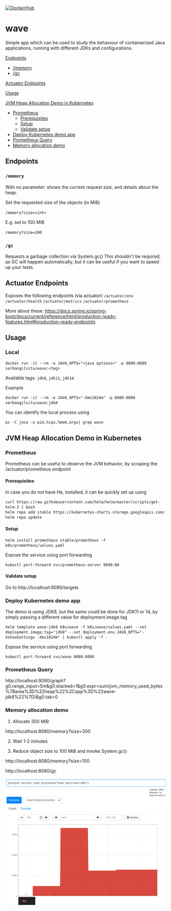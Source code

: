 [![DockerHub](https://img.shields.io/badge/Dockerhub-serbangilvitu%2Fwave-orange.svg)](https://hub.docker.com/r/serbangilvitu/wave)
# wave
Simple app which can be used to study the behaviour of containerized Java applications, running with different JDKs and configurations. 

[Endpoints](https://github.com/serbangilvitu/wave#endpoints)
* [/memory](https://github.com/serbangilvitu/wave/blob/master/README.md#memory)
* [/gc](https://github.com/serbangilvitu/wave/blob/master/README.md#gc)

[Actuator Endpoints](https://github.com/serbangilvitu/wave#actuator-endpoints)

[Usage](https://github.com/serbangilvitu/wave/blob/master/README.md#usage)

[JVM Heap Allocation Demo in Kubernetes](https://github.com/serbangilvitu/wave/blob/master/README.md#jvm-heap-allocation-demo-in-kubernetes)
* [Prometheus](https://github.com/serbangilvitu/wave/blob/master/README.md#prometheus)
  * [Prerequisites](https://github.com/serbangilvitu/wave/blob/master/README.md#prerequisites)
  * [Setup](https://github.com/serbangilvitu/wave/blob/master/README.md#setup)
  * [Validate setup](https://github.com/serbangilvitu/wave/blob/master/README.md#validate-setup)
* [Deploy Kubernetes demo app](https://github.com/serbangilvitu/wave/blob/master/README.md#deploy-kubernetes-demo-app)
* [Prometheus Query](https://github.com/serbangilvitu/wave/blob/master/README.md#prometheus-query)
* [Memory allocation demo](https://github.com/serbangilvitu/wave/blob/master/README.md#memory-allocation-demo)



## Endpoints
### `/memory`

With no parameter: shows the current request size, and details about the heap.

Set the requested size of the objects (in MiB)

`/memory?size=<int>`

E.g. set to 100 MiB

`/memory?size=100`


### `/gc`

Requests a garbage collection via System.gc()
This shouldn't be required, as GC will happen automatically, but it can be useful if you want to speed up your tests.

## Actuator Endpoints
Exposes the following endpoints (via actuator)
`/actuator/env` `/actuator/health` `/actuator/metrics` `/actuator/prometheus`

More about these:
https://docs.spring.io/spring-boot/docs/current/reference/html/production-ready-features.html#production-ready-endpoints

## Usage
### Local
```
docker run -it --rm -e JAVA_OPTS="<java options>" -p 8080:8080 serbangilvitu/wave:<tag>
```
Available tags: `jdk8`, `jdk11`, `jdk14`

Example
```
docker run -it --rm -e JAVA_OPTS="-Xmx1024m" -p 8080:8080 serbangilvitu/wave:jdk8
```

You can identify the local process using
```
ps -C java -o pid,%cpu,%mem,args| grep wave
```

## JVM Heap Allocation Demo in Kubernetes

### Prometheus
Prometheus can be useful to observe the JVM behavior, by scraping the /actuator/prometheus endpoint

#### Prerequisites
In case you do not have He, installed, it can be quickly set up using
```
curl https://raw.githubusercontent.com/helm/helm/master/scripts/get-helm-3 | bash
helm repo add stable https://kubernetes-charts.storage.googleapis.com/
helm repo update
```
#### Setup
```
helm install prometheus stable/prometheus -f k8s/prometheus/values.yaml
```

Expose the service using port forwarding
```
kubectl port-forward svc/prometheus-server 9090:80
```

#### Validate setup
Go to http://localhost:9090/targets

### Deploy Kubernetes demo app
The demo is using JDK8, but the same could be done for JDK11 or 14, by simply passing a different value for deployment.image.tag
```
helm template wave-jdk8 k8s/wave -f k8s/wave/values.yaml --set deployment.image.tag="jdk8" --set deployment.env.JAVA_OPTS="-XshowSettings -Xmx1024m" | kubectl apply -f -
```

Expose the service using port forwarding
```
kubectl port-forward svc/wave 8080:8080
```


### Prometheus Query
http://localhost:9090/graph?g0.range_input=5m&g0.stacked=1&g0.expr=sum(jvm_memory_used_bytes%7Barea%3D%22heap%22%2Capp%3D%22wave-jdk8%22%7D)&g0.tab=0

### Memory allocation demo
1) Allocate 300 MiB

http://localhost:8080/memory?size=300

2) Wait 1-2 minutes

3) Reduce object size to 100 MiB and invoke System.gc()

http://localhost:8080/memory?size=100

http://localhost:8080/gc

![JVM Heap Demo](https://github.com/serbangilvitu/wave/blob/master/jvm-heap-demo.png?raw=true)
